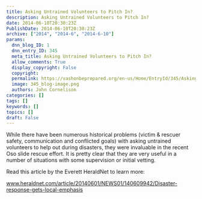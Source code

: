 ```yaml
---
title: Asking Untrained Volunteers to Pitch In?
description: Asking Untrained Volunteers to Pitch In?
date: 2014-06-10T20:30:23Z
PublishDate: 2014-06-10T20:30:23Z
archive: ["2014", "2014-6", "2014-6-10"]
params:
  dnn_blog_ID: 1
  dnn_entry_ID: 345
  meta_title: Asking Untrained Volunteers to Pitch In?
  allow_comments: True
  display_copyright: False
  copyright:
  permalink: https://vashonbeprepared.org/en-us/Home/EntryId/345/Asking-Untrained-Volunteers-to-Pitch-In
  image: 345_blog-image.png
  authors: John Cornelison
categories: []
tags: []
keywords: []
topics: []
draft: False
---
```


<p>While there have been numerous historical problems (victim &amp; rescuer safety, communication and conflicted goals) with asking untrained volunteers to help out during disasters, they were invaluable in the recent Oso slide rescue effort. It is pretty clear that they are very useful in a number of situations with some supervision or initial vetting.</p>  <p>Read this article by the Everett HeraldNet to learn more:</p>  <p><a title="http://www.heraldnet.com/article/20140601/NEWS01/140609942/Disaster-response-gets-local-emphasis" href="http://www.heraldnet.com/article/20140601/NEWS01/140609942/Disaster-response-gets-local-emphasis">www.heraldnet.com/article/20140601/NEWS01/140609942/Disaster-response-gets-local-emphasis</a></p>
